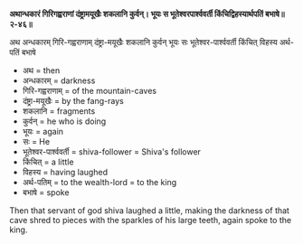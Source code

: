 **अथान्धकारं गिरिगह्वराणां दंष्ट्रामयूखैः शकलानि कुर्वन्। भूयः स भूतेश्वरपार्श्ववर्ती किंचिद्विहस्यार्थपतिं बभाषे॥२-४६॥**  

अथ अन्धकारम् गिरि-गह्वराणाम् दंष्ट्रा-मयूखैः शकलानि कुर्वन् भूयः सः भूतेश्वर-पार्श्ववर्ती किंचित् विहस्य अर्थ-पतिं बभाषे

-   अथ = then
-   अन्धकारम् = darkness
-   गिरि-गह्वराणाम् = of the mountain-caves
-   दंष्ट्रा-मयूखैः = by the fang-rays
-   शकलानि = fragments
-   कुर्वन् = he who is doing
-   भूयः = again
-   सः = He
-   भूतेश्वर-पार्श्ववर्ती = shiva-follower = Shiva's follower
-   किंचित् = a little
-   विहस्य = having laughed
-   अर्थ-पतिम् = to the wealth-lord = to the king
-   बभाषे = spoke

Then that servant of god shiva laughed a little, making the darkness of that cave shred to pieces with the sparkles of his large teeth, again spoke to the king.